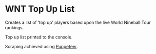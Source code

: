 # WNT Top Up List

Creates a list of 'top up' players based upon the live World Nineball Tour rankings.

Top up list printed to the console.

Scraping achieved using [Puppeteer](https://pptr.dev/).